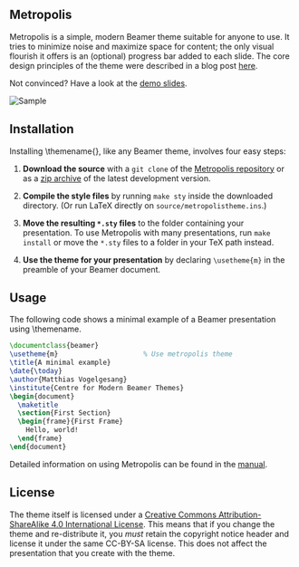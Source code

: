 ## Metropolis

Metropolis is a simple, modern Beamer theme suitable for anyone to use. It tries to minimize noise and maximize space for content; the only visual flourish it offers is an (optional) progress bar added to each slide. The core design principles of the theme were described in a blog post [here](http://bloerg.net/2014/09/20/a-modern-beamer-theme.html).

Not convinced? Have a look at the [demo slides](demo.pdf).

![Sample](http://i.imgur.com/Bxu52fz.png)


## Installation

Installing \themename{}, like any Beamer theme, involves four easy steps:

1. **Download the source** with a `git clone` of the [Metropolis repository](https://github.com/matze/mtheme) or as a [zip archive](https://github.com/matze/mtheme/archive/master.zip) of the latest development version.

2. **Compile the style files** by running `make sty` inside the downloaded
    directory. (Or run LaTeX directly on `source/metropolistheme.ins`.)

3. **Move the resulting `*.sty` files** to the folder containing your presentation. To use Metropolis with many presentations, run `make install` or move the `*.sty` files to a folder in your TeX path instead.

4. **Use the theme for your presentation** by declaring `\usetheme{m}` in
    the preamble of your Beamer document.


## Usage

The following code shows a minimal example of a Beamer presentation using \themename.

```latex
\documentclass{beamer}
\usetheme{m}                     % Use metropolis theme
\title{A minimal example}
\date{\today}
\author{Matthias Vogelgesang}
\institute{Centre for Modern Beamer Themes}
\begin{document}
  \maketitle
  \section{First Section}
  \begin{frame}{First Frame}
    Hello, world!
  \end{frame}
\end{document}
```

Detailed information on using Metropolis can be found in the [manual](doc/metropolistheme.pdf).


## License

The theme itself is licensed under a [Creative Commons Attribution-ShareAlike 4.0 International License](http://creativecommons.org/licenses/by-sa/4.0/). This means that if you change the theme and re-distribute it, you *must* retain the copyright notice header and license it under the same CC-BY-SA license. This does not affect the presentation that you create with the theme.
